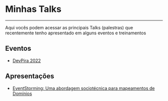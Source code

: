 # Minhas Talks
-----

Aqui vocês podem acessar as principais Talks (palestras) que recentemente tenho apresentado em alguns eventos e treinamentos

## Eventos
- [DevPira 2022](https://www.linkedin.com/posts/devpira_cronograma-devpira-2022-activity-7003863259594289152-9XUL?utm_source=share&utm_medium=member_desktop)

## Apresentações
- [EventStorming: Uma abordagem sociotécnica para mapeamentos de Domínios](https://github.com/aceiro/unesp-se-2022/blob/main/docs/aula-01.pdf) 
